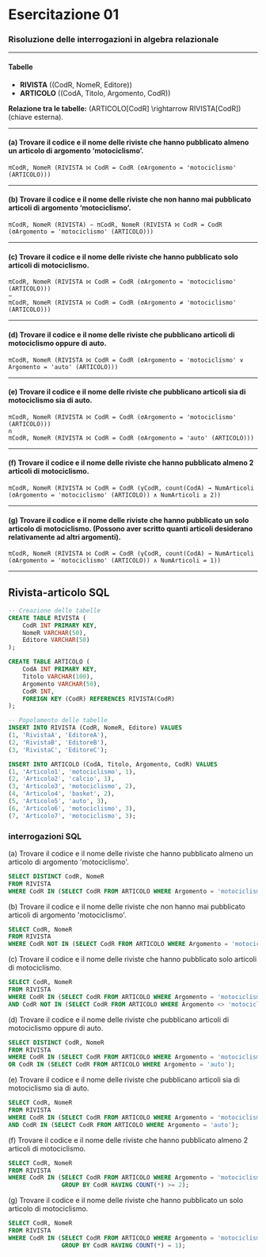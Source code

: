 # Esercitazione 01

### Risoluzione delle interrogazioni in algebra relazionale

---

#### **Tabelle**

- **RIVISTA** (\(CodR, NomeR, Editore\))
- **ARTICOLO** (\(CodA, Titolo, Argomento, CodR\))

**Relazione tra le tabelle:** \(ARTICOLO[CodR] \rightarrow RIVISTA[CodR]\) (chiave esterna).

---

#### **(a) Trovare il codice e il nome delle riviste che hanno pubblicato almeno un articolo di argomento ‘motociclismo’.**

```plaintext
πCodR, NomeR (RIVISTA ⨝ CodR = CodR (σArgomento = 'motociclismo' (ARTICOLO)))
```

---

#### **(b) Trovare il codice e il nome delle riviste che non hanno mai pubblicato articoli di argomento ‘motociclismo’.**

```plaintext
πCodR, NomeR (RIVISTA) − πCodR, NomeR (RIVISTA ⨝ CodR = CodR (σArgomento = 'motociclismo' (ARTICOLO)))
```

---

#### **(c) Trovare il codice e il nome delle riviste che hanno pubblicato solo articoli di motociclismo.**

```plaintext
πCodR, NomeR (RIVISTA ⨝ CodR = CodR (σArgomento = 'motociclismo' (ARTICOLO)))
−
πCodR, NomeR (RIVISTA ⨝ CodR = CodR (σArgomento ≠ 'motociclismo' (ARTICOLO)))
```

---

#### **(d) Trovare il codice e il nome delle riviste che pubblicano articoli di motociclismo oppure di auto.**

```plaintext
πCodR, NomeR (RIVISTA ⨝ CodR = CodR (σArgomento = 'motociclismo' ∨ Argomento = 'auto' (ARTICOLO)))
```

---

#### **(e) Trovare il codice e il nome delle riviste che pubblicano articoli sia di motociclismo sia di auto.**

```plaintext
πCodR, NomeR (RIVISTA ⨝ CodR = CodR (σArgomento = 'motociclismo' (ARTICOLO)))
∩
πCodR, NomeR (RIVISTA ⨝ CodR = CodR (σArgomento = 'auto' (ARTICOLO)))
```

---

#### **(f) Trovare il codice e il nome delle riviste che hanno pubblicato almeno 2 articoli di motociclismo.**

```plaintext
πCodR, NomeR (RIVISTA ⨝ CodR = CodR (γCodR, count(CodA) → NumArticoli (σArgomento = 'motociclismo' (ARTICOLO)) ∧ NumArticoli ≥ 2))
```

---

#### **(g) Trovare il codice e il nome delle riviste che hanno pubblicato un solo articolo di motociclismo. (Possono aver scritto quanti articoli desiderano relativamente ad altri argomenti).**

```plaintext
πCodR, NomeR (RIVISTA ⨝ CodR = CodR (γCodR, count(CodA) → NumArticoli (σArgomento = 'motociclismo' (ARTICOLO)) ∧ NumArticoli = 1))
```

---

## Rivista-articolo  SQL

```sql
-- Creazione delle tabelle
CREATE TABLE RIVISTA (
    CodR INT PRIMARY KEY,
    NomeR VARCHAR(50),
    Editore VARCHAR(50)
);

CREATE TABLE ARTICOLO (
    CodA INT PRIMARY KEY,
    Titolo VARCHAR(100),
    Argomento VARCHAR(50),
    CodR INT,
    FOREIGN KEY (CodR) REFERENCES RIVISTA(CodR)
);

-- Popolamento delle tabelle
INSERT INTO RIVISTA (CodR, NomeR, Editore) VALUES
(1, 'RivistaA', 'EditoreA'),
(2, 'RivistaB', 'EditoreB'),
(3, 'RivistaC', 'EditoreC');

INSERT INTO ARTICOLO (CodA, Titolo, Argomento, CodR) VALUES
(1, 'Articolo1', 'motociclismo', 1),
(2, 'Articolo2', 'calcio', 1),
(3, 'Articolo3', 'motociclismo', 2),
(4, 'Articolo4', 'basket', 2),
(5, 'Articolo5', 'auto', 3),
(6, 'Articolo6', 'motociclismo', 3),
(7, 'Articolo7', 'motociclismo', 3);
```

### interrogazioni SQL

(a) Trovare il codice e il nome delle riviste che hanno pubblicato almeno un articolo di argomento 'motociclismo'.

```sql
SELECT DISTINCT CodR, NomeR
FROM RIVISTA
WHERE CodR IN (SELECT CodR FROM ARTICOLO WHERE Argomento = 'motociclismo');
```

(b) Trovare il codice e il nome delle riviste che non hanno mai pubblicato articoli di argomento 'motociclismo'.

```sql
SELECT CodR, NomeR
FROM RIVISTA
WHERE CodR NOT IN (SELECT CodR FROM ARTICOLO WHERE Argomento = 'motociclismo');
```

(c) Trovare il codice e il nome delle riviste che hanno pubblicato solo articoli di motociclismo.

```sql
SELECT CodR, NomeR
FROM RIVISTA
WHERE CodR IN (SELECT CodR FROM ARTICOLO WHERE Argomento = 'motociclismo')
AND CodR NOT IN (SELECT CodR FROM ARTICOLO WHERE Argomento <> 'motociclismo');
```

(d) Trovare il codice e il nome delle riviste che pubblicano articoli di motociclismo oppure di auto.

```sql
SELECT DISTINCT CodR, NomeR
FROM RIVISTA
WHERE CodR IN (SELECT CodR FROM ARTICOLO WHERE Argomento = 'motociclismo')
OR CodR IN (SELECT CodR FROM ARTICOLO WHERE Argomento = 'auto');
```

(e) Trovare il codice e il nome delle riviste che pubblicano articoli sia di motociclismo sia di auto.

```sql
SELECT CodR, NomeR
FROM RIVISTA
WHERE CodR IN (SELECT CodR FROM ARTICOLO WHERE Argomento = 'motociclismo')
AND CodR IN (SELECT CodR FROM ARTICOLO WHERE Argomento = 'auto');
```

(f) Trovare il codice e il nome delle riviste che hanno pubblicato almeno 2 articoli di motociclismo.

```sql
SELECT CodR, NomeR
FROM RIVISTA
WHERE CodR IN (SELECT CodR FROM ARTICOLO WHERE Argomento = 'motociclismo'
               GROUP BY CodR HAVING COUNT(*) >= 2);
```

(g) Trovare il codice e il nome delle riviste che hanno pubblicato un solo articolo di motociclismo.

```sql
SELECT CodR, NomeR
FROM RIVISTA
WHERE CodR IN (SELECT CodR FROM ARTICOLO WHERE Argomento = 'motociclismo'
               GROUP BY CodR HAVING COUNT(*) = 1);
```
